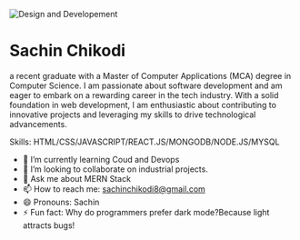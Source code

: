 ![Design and Developement](https://github.com/SachinChikodi8/SachinChikodi8/blob/main/githubanner.png?raw=true)

# Sachin Chikodi
a recent graduate with a Master of Computer Applications (MCA) degree in Computer Science. I am passionate about software development and am eager to embark on a rewarding career in the tech industry. With a solid foundation in web development, I am enthusiastic about contributing to innovative projects and leveraging my skills to drive technological advancements.


Skills: HTML/CSS/JAVASCRIPT/REACT.JS/MONGODB/NODE.JS/MYSQL

- 🌱 I’m currently learning Coud and Devops 
- 👯 I’m looking to collaborate on industrial projects. 
- 💬 Ask me about MERN Stack 
- 📫 How to reach me: sachinchikodi8@gmail.com 
- 😄 Pronouns: Sachin 
- ⚡ Fun fact: Why do programmers prefer dark mode?Because light attracts bugs! 


